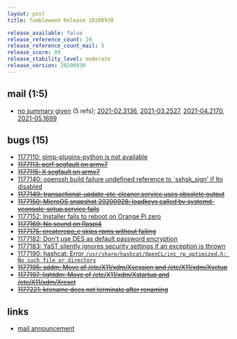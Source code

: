 ```yaml
---
layout: post
title: Tumbleweed Release 20200930

release_available: false
release_reference_count: 20
release_reference_count_mail: 5
release_score: 89
release_stability_level: moderate
release_version: 20200930
---
```


## mail (1:5)

- [no summary given](https://github.com/boombatower/tumbleweed-review/issues/10) (5 refs); [2021-02.3136](https://github.com/boombatower/tumbleweed-review/issues/10), [2021-03.2527](https://github.com/boombatower/tumbleweed-review/issues/10), [2021-04.2170](https://github.com/boombatower/tumbleweed-review/issues/10), [2021-05.1699](https://github.com/boombatower/tumbleweed-review/issues/10)

## bugs (15)

<!--more-->

- [1177110: gimp-plugins-python is not available](https://bugzilla.opensuse.org/show_bug.cgi?id=1177110)
- ~~[1177113: perf segfault on armv7](https://bugzilla.opensuse.org/show_bug.cgi?id=1177113)~~
- ~~[1177115: X segfault on armv7](https://bugzilla.opensuse.org/show_bug.cgi?id=1177115)~~
- [1177140: openssh build failure undefined reference to `sshsk_sign' if lto disabled](https://bugzilla.opensuse.org/show_bug.cgi?id=1177140)
- ~~[1177149: transactional-update-etc-cleaner.service uses obsolete output](https://bugzilla.opensuse.org/show_bug.cgi?id=1177149)~~
- ~~[1177150: MicroOS snapshot 20200928: loadkeys called by systemd-vconsole-setup.service fails](https://bugzilla.opensuse.org/show_bug.cgi?id=1177150)~~
- [1177152: Installer fails to reboot on Orange Pi zero](https://bugzilla.opensuse.org/show_bug.cgi?id=1177152)
- ~~[1177169: No sound on Raspi4](https://bugzilla.opensuse.org/show_bug.cgi?id=1177169)~~
- ~~[1177175: createrepo_c skips rpms without failing](https://bugzilla.opensuse.org/show_bug.cgi?id=1177175)~~
- [1177182: Don't use DES as default password encryption](https://bugzilla.opensuse.org/show_bug.cgi?id=1177182)
- [1177183: YaST silently ignores security settings if an exception is thrown](https://bugzilla.opensuse.org/show_bug.cgi?id=1177183)
- [1177190: hashcat: Error `/usr/share/hashcat/OpenCL/inc_rp_optimized.h: No such file or directory`](https://bugzilla.opensuse.org/show_bug.cgi?id=1177190)
- ~~[1177195: sddm: Move of /etc/X11/xdm/Xsession and /etc/X11/xdm/Xsetup](https://bugzilla.opensuse.org/show_bug.cgi?id=1177195)~~
- ~~[1177197: lightdm: Move of /etc/X11/xdm/Xstartup and /etc/X11/xdm/Xreset](https://bugzilla.opensuse.org/show_bug.cgi?id=1177197)~~
- ~~[1177221: krename does not terminate after renaming](https://bugzilla.opensuse.org/show_bug.cgi?id=1177221)~~



## links

- [mail announcement](https://github.com/boombatower/tumbleweed-review/issues/10)
